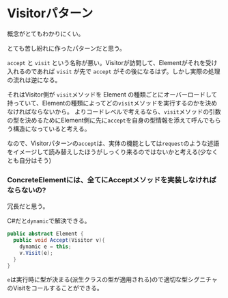# Visitorパターン

概念がとてもわかりにくい。

とても苦し紛れに作ったパターンだと思う。

`accept` と `visit` という名称が悪い。Visitorが訪問して、Elementがそれを受け入れるのであれば `visit` が先で `accept` がその後になるはず。しかし実際の処理の流れは逆になる。

それはVisitor側が `visit`メソッドを Element の種類ごとにオーバーロードして持っていて、Elementの種類によってどの`visit`メソッドを実行するのかを決めなければならないから。 よりコードレベルで考えるなら、`visit`メソッドの引数の型を決めるためにElement側に先に`accept`を自身の型情報を添えて呼んでもらう構造になっていると考える。

なので、Visitorパターンの`accept`は、実体の機能としては`request`のような述語をイメージして読み替えしたほうがしっくり来るのではないかと考える(少なくとも自分はそう)

### ConcreteElementには、全てにAcceptメソッドを実装しなければならないの?

冗長だと思う。

C#だと`dynamic`で解決できる。

```cs
public abstract Element {
  public void Accept(Visitor v){
    dynamic e = this;
    v.Visit(e);
  }
}
```
`e`は実行時に型が決まる(派生クラスの型が適用される)ので適切な型シグニチャのVisitをコールすることができる。